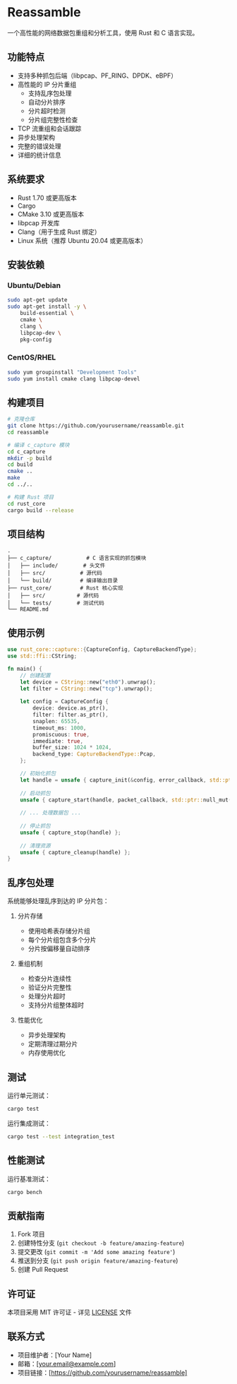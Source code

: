 # Reassamble

一个高性能的网络数据包重组和分析工具，使用 Rust 和 C 语言实现。

## 功能特点

- 支持多种抓包后端（libpcap、PF_RING、DPDK、eBPF）
- 高性能的 IP 分片重组
  - 支持乱序包处理
  - 自动分片排序
  - 分片超时检测
  - 分片组完整性检查
- TCP 流重组和会话跟踪
- 异步处理架构
- 完整的错误处理
- 详细的统计信息

## 系统要求

- Rust 1.70 或更高版本
- Cargo
- CMake 3.10 或更高版本
- libpcap 开发库
- Clang（用于生成 Rust 绑定）
- Linux 系统（推荐 Ubuntu 20.04 或更高版本）

## 安装依赖

### Ubuntu/Debian

```bash
sudo apt-get update
sudo apt-get install -y \
    build-essential \
    cmake \
    clang \
    libpcap-dev \
    pkg-config
```

### CentOS/RHEL

```bash
sudo yum groupinstall "Development Tools"
sudo yum install cmake clang libpcap-devel
```

## 构建项目

```bash
# 克隆仓库
git clone https://github.com/yourusername/reassamble.git
cd reassamble

# 编译 c_capture 模块
cd c_capture
mkdir -p build
cd build
cmake ..
make
cd ../..

# 构建 Rust 项目
cd rust_core
cargo build --release
```

## 项目结构

```
.
├── c_capture/           # C 语言实现的抓包模块
│   ├── include/        # 头文件
│   ├── src/           # 源代码
│   └── build/         # 编译输出目录
├── rust_core/         # Rust 核心实现
│   ├── src/          # 源代码
│   └── tests/        # 测试代码
└── README.md
```

## 使用示例

```rust
use rust_core::capture::{CaptureConfig, CaptureBackendType};
use std::ffi::CString;

fn main() {
    // 创建配置
    let device = CString::new("eth0").unwrap();
    let filter = CString::new("tcp").unwrap();
    
    let config = CaptureConfig {
        device: device.as_ptr(),
        filter: filter.as_ptr(),
        snaplen: 65535,
        timeout_ms: 1000,
        promiscuous: true,
        immediate: true,
        buffer_size: 1024 * 1024,
        backend_type: CaptureBackendType::Pcap,
    };

    // 初始化抓包
    let handle = unsafe { capture_init(&config, error_callback, std::ptr::null_mut()) };
    
    // 启动抓包
    unsafe { capture_start(handle, packet_callback, std::ptr::null_mut()) };
    
    // ... 处理数据包 ...
    
    // 停止抓包
    unsafe { capture_stop(handle) };
    
    // 清理资源
    unsafe { capture_cleanup(handle) };
}
```

## 乱序包处理

系统能够处理乱序到达的 IP 分片包：

1. 分片存储
   - 使用哈希表存储分片组
   - 每个分片组包含多个分片
   - 分片按偏移量自动排序

2. 重组机制
   - 检查分片连续性
   - 验证分片完整性
   - 处理分片超时
   - 支持分片组整体超时

3. 性能优化
   - 异步处理架构
   - 定期清理过期分片
   - 内存使用优化

## 测试

运行单元测试：
```bash
cargo test
```

运行集成测试：
```bash
cargo test --test integration_test
```

## 性能测试

运行基准测试：
```bash
cargo bench
```

## 贡献指南

1. Fork 项目
2. 创建特性分支 (`git checkout -b feature/amazing-feature`)
3. 提交更改 (`git commit -m 'Add some amazing feature'`)
4. 推送到分支 (`git push origin feature/amazing-feature`)
5. 创建 Pull Request

## 许可证

本项目采用 MIT 许可证 - 详见 [LICENSE](LICENSE) 文件

## 联系方式

- 项目维护者：[Your Name]
- 邮箱：[your.email@example.com]
- 项目链接：[https://github.com/yourusername/reassamble]
